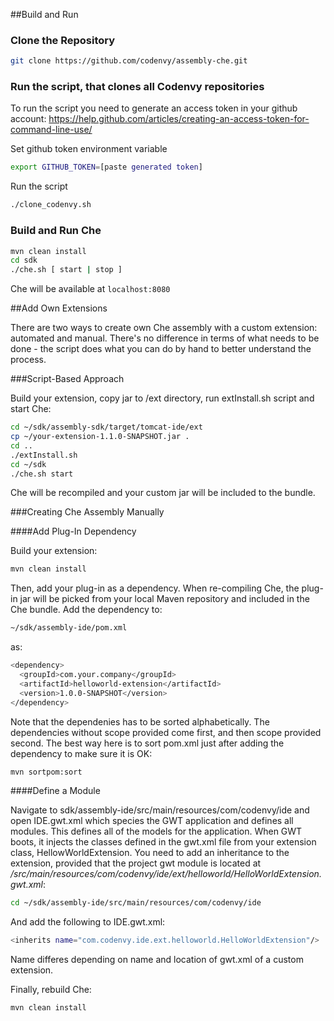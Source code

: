 ##Build and Run

### Clone the Repository
```sh
git clone https://github.com/codenvy/assembly-che.git
```
### Run the script, that clones all Codenvy repositories
To run the script you need to generate an access token in your github account:
https://help.github.com/articles/creating-an-access-token-for-command-line-use/

Set github token environment variable
```sh
export GITHUB_TOKEN=[paste generated token]
```

Run the  script
```sh
./clone_codenvy.sh
```

### Build and Run Che
```sh
mvn clean install
cd sdk
./che.sh [ start | stop ]
```

Che will be available at ```localhost:8080```

##Add Own Extensions

There are two ways to create own Che assembly with a custom extension: automated and manual. There's no difference in terms of what needs to be done - the script does what you can do by hand to better understand the process.

###Script-Based Approach

Build your extension, copy jar to /ext directory, run extInstall.sh script and start Che:

```sh
cd ~/sdk/assembly-sdk/target/tomcat-ide/ext
cp ~/your-extension-1.1.0-SNAPSHOT.jar .
cd ..
./extInstall.sh
cd ~/sdk
./che.sh start
```
Che will be recompiled and your custom jar will be included to the bundle.

###Creating Che Assembly Manually

####Add Plug-In Dependency

Build your extension:

```sh
mvn clean install
```
Then, add your plug-in as a dependency. When re-compiling Che, the plug-in jar will be picked from your local Maven repository and included in the Che bundle. Add the dependency to:

```sh
~/sdk/assembly-ide/pom.xml
```
as:

```sh
<dependency>
  <groupId>com.your.company</groupId>
  <artifactId>helloworld-extension</artifactId>
  <version>1.0.0-SNAPSHOT</version>
</dependency>
```
Note that the dependenies has to be sorted alphabetically. The dependencies without scope provided come first, and then scope provided second. The best way here is to sort pom.xml just after adding the dependency to make sure it is OK:

```sh
mvn sortpom:sort
```

####Define a Module

Navigate to sdk/assembly-ide/src/main/resources/com/codenvy/ide and open IDE.gwt.xml which species the GWT application and defines all modules. This defines all of the models for the application. When GWT boots, it injects the classes defined in the gwt.xml file from your extension class, HellowWorldExtension. You need to add an inheritance to the extension, provided that the project gwt module is located at */src/main/resources/com/codenvy/ide/ext/helloworld/HelloWorldExtension.gwt.xml*:

```sh
cd ~/sdk/assembly-ide/src/main/resources/com/codenvy/ide
```

And add the following to IDE.gwt.xml:

```sh
<inherits name="com.codenvy.ide.ext.helloworld.HelloWorldExtension"/>
```
Name differes depending on name and location of gwt.xml of a custom extension.

Finally, rebuild Che:

```sh
mvn clean install
```

